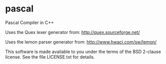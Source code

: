 pascal
======

Pascal Compiler in C++

Uses the Quex lexer generator from:
     http://quex.sourceforge.net/

Uses the lemon parser generator from:
     http://www.hwaci.com/sw/lemon/

This software is made available to you under the terms of the BSD 2-clause license.
See the file LICENSE.txt for details.
